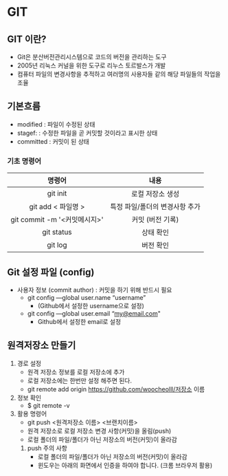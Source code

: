 # GIT



## GIT 이란?

- Git은 분산버전관리시스템으로 코드의 버전을 관리하는 도구
- 2005년 리눅스 커널을 위한 도구로 리누스 토르발스가 개발
- 컴퓨터 파일의 변경사항을 추적하고 여러명의 사용자들 같의 해당 파일들의 작업을 조율



## 기본흐름

- modified : 파일이 수정된 상태
- stagef: : 수정한 파일을 곧 커밋할 것이라고 표시한 상태
- committed : 커밋이 된 상태



### 기초 명령어

|            명령어            |              내용              |
| :--------------------------: | :----------------------------: |
|           git init           |        로컬 저장소 생성        |
|      git add < 파일명 >      | 특정 파일/폴더의 변경사항 추가 |
| git commit -m '<커밋메시지>' |        커밋 (버전 기록)        |
|          git status          |           상태 확인            |
|           git log            |           버전 확인            |

## Git 설정 파일 (config)

- 사용자 정보 (commit author) : 커밋을 하기 위해 반드시 필요
  - git config —global user.name “username”
    - (Github에서 설정한 username으로 설정)
  - git config —global user.email “my@email.com"
    -  Github에서 설정한 email로 설정



## 원격저장소 만들기

1. 경로 설정
   - 원격 저장소 정보를 로컬 저장소에 추가
   - 로컬 저장소에는 한번만 설정 해주면 된다.
   - git remote add origin https://github.com/woocheolll/저장소 이름
2. 정보 확인
   - $ git remote -v
3. 활용 명령어
   - git push <원격저장소 이름> <브랜치이름>
   - 원격 저장소로 로컬 저장소 변경 사항(커밋)을 올림(push)
   -  로컬 폴더의 파일/폴더가 아닌 저장소의 버전(커밋)이 올라감
     1. push 주의 사항
        -  로컬 폴더의 파일/폴더가 아닌 저장소의 버전(커밋)이 올라감
        - 윈도우는 아래의 화면에서 인증을 하여야 합니다. (크롬 브라우저 활용)

